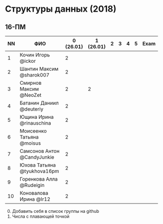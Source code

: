  # Структуры данных (2018)
 ## 16-ПМ
 
 | NN  | ФИО                         | 0 (26.01)| 1 (26.01) | 2   | 3   | 4   | 5     | Exam  |
 | --- | --------------------------- | -------- | --- | --- | --- | --- | --- | ----- |
 | 1   | Кочин Игорь @ickor          |    2     |     |     |     |     |     |       |
 | 2   | Шантин Максим @sharok007    |    2     |     |     |     |     |     |       |
 | 3   | Смирнов Максим @NeoZet      |    2     |  2  |     |     |     |     |       |
 | 4   | Батанин Даниил  @deuteriy   |    2     |     |     |     |     |     |       |
 | 5   | Ющина Ирина  @rinauschina   |    2     |     |     |     |     |     |       |
 | 6   | Моисеенко Татьяна @moisus   |    2     |     |     |     |     |     |       |
 | 7   | Самсонов Антон @CandyJunkie |    2     |     |     |     |     |     |       |
 | 8   | Юхова Татьяна @tyukhova16pm |    2     |     |     |     |     |     |       |
 | 9   | Горенкова Алла  @Rudeigin   |    2     |     |     |     |     |     |       |
 | 10  | Коновалова Ирина @Ir12      |    2     |     |     |     |     |     |       |
 
 0. Добавить себя в список группы на github
 1. Числа с плавающей точкой
